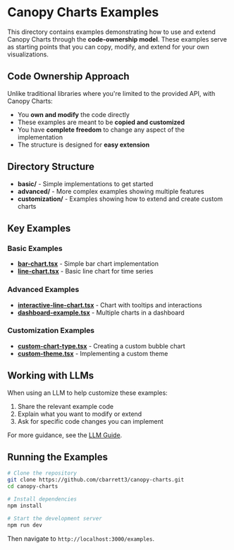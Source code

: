 # Canopy Charts Examples

This directory contains examples demonstrating how to use and extend Canopy Charts through the **code-ownership model**. These examples serve as starting points that you can copy, modify, and extend for your own visualizations.

## Code Ownership Approach

Unlike traditional libraries where you're limited to the provided API, with Canopy Charts:

- You **own and modify** the code directly
- These examples are meant to be **copied and customized**
- You have **complete freedom** to change any aspect of the implementation
- The structure is designed for **easy extension**

## Directory Structure

- **basic/** - Simple implementations to get started
- **advanced/** - More complex examples showing multiple features
- **customization/** - Examples showing how to extend and create custom charts

## Key Examples

### Basic Examples

- [**bar-chart.tsx**](basic/bar-chart.tsx) - Simple bar chart implementation
- [**line-chart.tsx**](basic/line-chart.tsx) - Basic line chart for time series

### Advanced Examples

- [**interactive-line-chart.tsx**](advanced/interactive-line-chart.tsx) - Chart with tooltips and interactions
- [**dashboard-example.tsx**](advanced/dashboard-example.tsx) - Multiple charts in a dashboard

### Customization Examples

- [**custom-chart-type.tsx**](customization/custom-chart-type.tsx) - Creating a custom bubble chart
- [**custom-theme.tsx**](customization/custom-theme.tsx) - Implementing a custom theme

## Working with LLMs

When using an LLM to help customize these examples:

1. Share the relevant example code
2. Explain what you want to modify or extend
3. Ask for specific code changes you can implement

For more guidance, see the [LLM Guide](../LLM-GUIDE.md).

## Running the Examples

```bash
# Clone the repository
git clone https://github.com/cbarrett3/canopy-charts.git
cd canopy-charts

# Install dependencies
npm install

# Start the development server
npm run dev
```

Then navigate to `http://localhost:3000/examples`.
